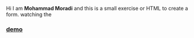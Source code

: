 Hi I am **Mohammad Moradi** and this is a small exercise or HTML to create a form. watching the  
### [demo](https://moradi-x.github.io/Small-project-with-HTML-CSS/)
